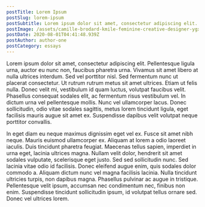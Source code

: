 ```yaml
---
postTitle: Lorem Ipsum
postSlug: lorem-ipsum
postSubtitle: Lorem ipsum dolor sit amet, consectetur adipiscing elit.
postImage: /assets/camille-brodard-kmile-feminine-creative-designer-ygxagvfjfhc-unsplash.jpg
postDate: 2020-08-01T04:41:48.939Z
postAuthor: author-one
postCategory: essays
---
```


<!--StartFragment-->

Lorem ipsum dolor sit amet, consectetur adipiscing elit. Pellentesque ligula urna, auctor eu nunc non, faucibus pharetra urna. Vivamus sit amet libero at nulla ultrices interdum. Sed vel porttitor nisl. Sed fermentum nunc ut placerat consectetur. Ut rutrum rutrum metus sit amet ultrices. Etiam ut felis nulla. Donec velit mi, vestibulum id quam luctus, volutpat faucibus velit. Phasellus consequat sodales elit, ac fermentum risus vestibulum vel. In dictum urna vel pellentesque mollis. Nunc vel ullamcorper lacus. Donec sollicitudin, odio vitae sodales sagittis, metus lorem tincidunt ligula, eget facilisis mauris augue sit amet ex. Suspendisse dapibus velit volutpat neque porttitor convallis.

In eget diam eu neque maximus dignissim eget vel ex. Fusce sit amet nibh neque. Mauris euismod ullamcorper ex. Aliquam at lorem a odio laoreet iaculis. Duis tincidunt pharetra feugiat. Maecenas tellus sapien, imperdiet in urna eget, lacinia ultrices magna. Nullam velit dolor, hendrerit sit amet sodales vulputate, scelerisque eget justo. Sed sed sollicitudin nunc. Sed lacinia vitae odio id facilisis. Donec eleifend augue enim, quis sodales dolor commodo a. Aliquam dictum nunc vel magna facilisis lacinia. Nulla tincidunt ultricies turpis, non dapibus magna. Phasellus pulvinar ac augue in tristique. Pellentesque velit ipsum, accumsan nec condimentum nec, finibus non enim. Suspendisse tincidunt sollicitudin ipsum, id volutpat tellus ornare sed. Donec vel ultrices lorem.

<!--EndFragment-->
